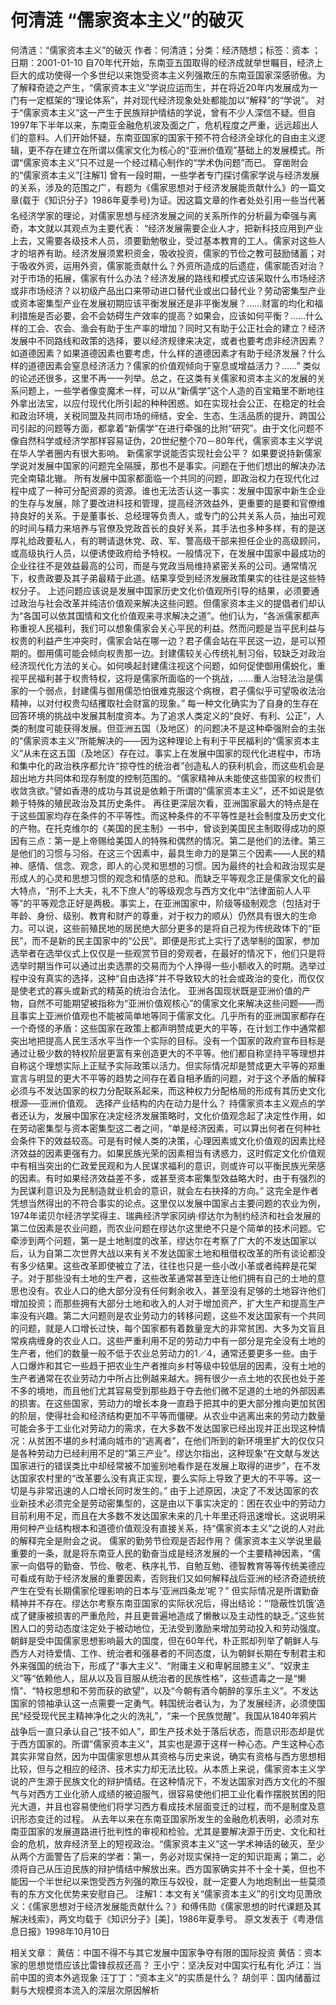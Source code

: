# 何清涟  “儒家资本主义”的破灭

何清涟：“儒家资本主义”的破灭
作者：何清涟；分类：经济随想；标签：资本 ；日期：2001-01-10
自70年代开始，东南亚五国取得的经济成就举世瞩目，经济上巨大的成功使得一个多世纪以来饱受资本主义列强欺压的东南亚国家深感骄傲。为了解释奇迹之产生，“儒家资本主义”学说应运而生，并在将近20年内发展成为一门有一定框架的“理论体系”，并对现代经济现象处处都能加以“解释”的“学说”。
对于“儒家资本主义”这一产生于民族辩护情结的学说，曾有不少人深信不疑。但自1997年下半年以来，东南亚金融危机波及面之广，危机程度之严重，远远超出人们的意料。人们开始怀疑，东南亚国家的国家干预不符合经济全球化的自由主义逻辑，更不存在建立在所谓以儒家文化为核心的“亚洲价值观”基础上的发展模式。所谓“儒家资本主义”只不过是一个经过精心制作的“学术伪问题”而已。
穿凿附会的“儒家资本主义”[注解1]
曾有一段时期，一些学者专门探讨儒家学说与经济发展的关系，涉及的范围之广，有题为《儒家思想对于经济发展能贡献什么》的一篇文章(载于《知识分子》1986年夏季号)为证。因这篇文章的作者处处引用一些当代著名经济学家的理论，对儒家思想与经济发展之间的关系所作的分析最为牵强与离奇，本文就以其观点为主要代表：
“经济发展需要企业人才，把新科技应用到产业上去，又需要各级技术人员，须要勤勉敬业，受过基本教育的工人。儒家对这些人才的培养有助。经济发展须累积资金，吸收投资，儒家的节俭之教可鼓励储蓄；对于吸收外资，运用外资，儒家能贡献什么？外资所造成的后遗症，儒家能否对治？对于市场的拓展，儒家有什么办法？经济发展的路线和模式应该采取什么市场经济或非市场经济？以初级产品出口来带动进口替代业或出口替代业？劳动密集型产业或资本密集型产业在发展初期应该平衡发展还是非平衡发展？……财富的均化和福利措施是否必要，会不会妨碍生产效率的提高？如果会，应该如何平衡？……什么样的工会、农会、渔会有助于生产率的增加？同时又有助于公正社会的建立？经济发展中不同路线和政策的选择，要以经济规律来决定，或者也要考虑非经济因素？如道德因素？如果道德因素也要考虑，什么样的道德因素才有助于经济发展？什么样的道德因素会窒息经济活力？儒家的价值观倾向于窒息或增益活力？……”
类似的论述还很多，这里不再一一列举。总之，在这类有关儒家和资本主义的发展的关系问题上，一些学者像变魔术一样，可以从“新儒学”这个人造的百宝箱里不断地往外拿出法宝，以应付现代化所引起的种种困惑。如在实现社会公正、在稳定的社会和政治环境，关税同盟及共同市场的缔结，安全、生态、生活品质的提升、跨国公司引起的问题等方面，都拿着“新儒学”在进行牵强的比附“研究”。由于文化问题不像自然科学或经济学那样容易证伪，20世纪整个70－80年代，儒家资本主义学说在华人学者圈内有很大影响。
新儒家学说能否实现社会公平？
如果要说持新儒家学说对发展中国家的问题完全隔膜，那也不是事实。问题在于他们想出的解决办法完全南辕北辙。
所有发展中国家都面临一个共同的问题，即政治权力在现代化过程中成了一种可分配资源的资源。谁也无法否认这一事实：发展中国家中新生企业的生存与发展，除了要改进科技和管理，提高经济效益外，更重要的是要和官僚维持良好的关系。于是董事长、总经理等负责人，或专门的公共关系人员，抽出可观的时间与精力来培养与官僚及党政首长的良好关系，其手法也多种多样，有的是送厚礼给政要私人，有的聘请退休党、政、军、警高级干部来担任企业的高级顾问，或高级执行人员，以便诱使政府给予特权。一般情况下，在发展中国家中最成功的企业往往不是效益最高的公司，而是与党政当局维持紧密关系的公司。通常情况下，权贵政要及其子弟最精于此道。结果享受到经济发展政策果实的往往是这些特权分子。
上述问题应该说是发展中国家历史文化价值观所引导的结果，必须要通过政治与社会改革并纯洁价值观来解决这些问题。但儒家资本主义的提倡者们却认为“各国可以依其国情和文化价值观来寻求解决之道”。他们认为，“各派儒家都声称重视人民福利，我们可以想象儒家会关心平民的利益。然而问题是当平民利益与权贵的利益产生冲突时，儒家会站在哪一边？君子儒会站在平民这一边，是可以预期的。御用儒可能会倾向权贵那一边。封建儒较关心传统礼制习俗，较缺乏对政治经济现代化方法的关心。如何唤起封建儒注视这个问题，如何促使御用儒蜕化，重视平民福利甚于权贵特权，这将是儒家所面临的一个挑战，……重人治轻法治是儒家的一个弱点，封建儒与御用儒恐怕很难克服这个病根，君子儒似乎可望吸收法治精神，以对付权贵勾结攫取社会财富的现象。”
每一种文化确实为了自身的生存在回答环境的挑战中发展其制度资本。为了追求人类定义的“良好、有利、公正”，人类的制度可能获得发展。但亚洲五国（及地区）的问题决不是这种牵强附会的主张的“儒家资本主义”所能解决的——因为这种理论上有利于平民福利的“儒家资本主义”从未在这五国（及地区）存在过。事实上在发展中国家的现代化进程中，市场和集中化的政治秩序都允许“掠夺性的统治者”创造私人的获利机会，而这些机会是超出地方共同体和现存制度的控制范围的。“儒家精神从未能使这些国家的权贵们收敛贪欲。”譬如香港的成功与其说是依赖于所谓的“儒家资本主义”，还不如说是依赖于特殊的殖民政治及其历史条件。
再往更深层次看，亚洲国家最大的特点是在于这些国家均存在条件的不平等性。而这种条件的不平等性是社会制度及历史文化的产物。在托克维尔的《美国的民主制》一书中，曾谈到美国民主制取得成功的原因有三点：第一是上帝赐给美国人的特殊和偶然的情况。第二是他们的法律。第三是他们的习惯与习俗。在这三个因素中，最具生命力的是第三个因素——人民的精神、感情、信念、观念，即人的心灵和思想的习惯。因为最终的社会和政治现实是形成人的心灵和思想习惯的观念和情感的总和。而缺乏平等观念正是儒家文化的最大特点，“刑不上大夫，礼不下庶人”的等级观念与西方文化中“法律面前人人平等”的平等观念正好是两极。事实上，在亚洲国家中，阶级等级制观念（包括对于年龄、身份、级别、教育和财产的尊重，对于权力的顺从）仍然具有很大的生命力。可以说，这些前殖民地的居民绝大部分更多的是将自己视为传统政体下的“臣民”，而不是新的民主国家中的“公民”。即便是形式上实行了选举制的国家，参加选举者在选举仪式上仅仅是一些观赏节目的旁观者，在最好的情况下，他们只是将选举时期当作可以通过出卖选票的交易而为个人挣得一些小额收入的时期。选举过程中没有真实的选择，这种“自由选择”并不导致较大的社会或政治的变化，而仅仅是使老式的寡头或新式的精英的统治合法化。
亚洲各国现状既是亚洲价值的产物，自然不可能期望被指称为“亚洲价值观核心”的儒家文化来解决这些问题——而且事实上亚洲价值观也不能被简单地等同于儒家文化。几乎所有的亚洲国家都存在一个奇怪的矛盾：这些国家在政策上都声明赞成更大的平等，在计划工作中通常都突出地把提高人民生活水平当作一个实际的目标。没有一个国家的政府宣布目标是通过让极少数的特权阶层更富有来创造更大的不平等。他们都自称坚持平等理想并自称这个理想实际上正赋予实际政策以活力。但实际情况却是赞成更大平等的郑重宣言与明显的更大不平等的趋势之间存在着自相矛盾的问题，对于这个矛盾的解释必须与不发达国家的权力分配联系起来，而这种权力分配格局的形成有其历史文化根源──亚洲价值观。
选择产业结构的内在动力是什么？
持儒家资本主义观点的学者还认为，发展中国家在决定经济发展策略时，文化价值观念起了决定性作用，如在劳动密集型与资本密集型这二者之间，“单是经济因素，可以算出何者在何种社会条件下的效益较高。可是有时候人类的决策，心理因素或文化价值观的因素比经济效益的因素更强有力。如果民族光荣的因素相当有诱惑力，这时假定文化价值观中有相当突出的仁政爱民观和为人民谋求福利的意识，则或许可以平衡民族光荣感的因素。有时如果经济效益差不多，或甚至资本密集型效益略大时，由于有强烈的为民谋利意识及为民制造就业机会的意识，就会左右抉择的方向。”
这完全是作者凭想当然得出的不符合事实的论点。这里仅以发展中国家占主要问题的农业为例，1974年诺贝尔经济学奖得主、瑞典经济学家冈纳·缪达尔为制约经济和社会发展的第二位因素是农业问题，而农业问题在缪达尔这里绝不只是个简单的技术问题。它牵涉到两个问题，第一是土地制度的改革，缪达尔在考察了广大的不发达国家以后，认为自第二次世界大战以来有关不发达国家土地和租借权改革的所有谈论都没有多少结果。这些改革即使被立了法，往往也只是一些小改小革或者纯粹是花架子。对于那些没有土地的生产者，这些改革通常甚至连让他们拥有自己的土地的意思也没有。农业人口的绝大部分没有任何剩余收入，甚至没有足够的土地容许他们增加投资；而那些拥有大部分土地和收入的人对于增加资产，扩大生产和提高生产率没有兴趣。第二大问题则是农业劳动力的转移问题，这些不发达国家有一个共同的问题，就是人口增长过快，每个国家都有着数量宠大的非常贫困、大多为文盲且常疾病缠身的农业人口。这些严重利用不足的劳动力中有一部分是完全没有土地的生产者，他们的数量一般不低于农业总劳动力的1／4，通常还要更多一些。由于人口爆炸和其它一些趋于把农业生产者推向乡村等级中较低层的因素，没有土地的生产者通常在农业劳动力中所占比例越来越大。拥有很少一点土地的农民也处于差不多的境地，而且他们尤其容易受到那些趋于夺去他们微不足道的土地的外部因素的损害。在这些国家，劳动力的增长本身一直趋于把其中的更大部分推向更加贫困的阶层，使得社会和经济结构更加不平等而僵硬。从农业中逃离出来的劳动力数量可能会多于工业化对劳动力的需求，在大多数不发达国家已经出现并正出现这种情况：从贫困不堪的乡村涌向城市的“逃离者”，在他们所到的新环境里扩大的仅仅只是各种劳动力已经利用不足的“第三产业”。缪达尔指出，这种现象“在文献与发达国家进行的错误类比中却经常被不加鉴别地看作是在发展上取得的进步”，在不发达国家农村里的“改革要么没有真正实现，要么实际上导致了更大的不平等。这一切是与非常迅速的人口增长同时发生的。”
由于上述原因，决定了不发达国家的农业新技术必须完全是劳动密集型的，这是由以下事实决定的：困在农业中的劳动力目前利用不足，而且在大多数不发达国家未来的几十年里还将迅速增长。这说明采用何种产业结构根本和道德价值观没有直接关系，持“儒家资本主义”之说的人对此的解释完全是附会之说。
儒家的勤劳节俭观是否起作用？
儒家资本主义学说里最重要的一条，就是将东南亚人民的勤奋当成是经济发展的一个主要精神因素，“儒家一向倡导的勤奋、节俭、敬老、秩序礼节、自勉互勉、德智教育等等传统美德应可看成有助于经济发展的重要因素，否则我们又如何解释战后亚洲的经济奇迹统统产生在受有长期儒家伦理影响的日本与‘亚洲四条龙’呢？”
但实际情况是所谓勤奋精神并不存在。缪达尔考察东南亚国家的实际状况后，得出结论：“‘隐蔽性饥饿’造成了健康被损害的严重危险，并且更普遍地造成了懒散以及主动性的缺乏。”这些贫困人口的劳动态度注定处于被动地位，无法受到激励来增加劳动投入和劳动强度。
朝鲜是受中国儒家思想影响最大的国度，但在60年代，朴正熙却列举了朝鲜人与西方人对待爱情、工作、统治者和强暴者的不同态度，认为朝鲜长期在专制君主和外来强国的统治下，形成了“事大主义”、“附庸主义和卑躬屈膝主义”、“奴隶主义”等“依赖他人，屈从以及盲目服从统治者的民族性格”，这些遗毒之一是“懒惰”、“特权思想和不劳而获的欲望”，以及“今朝有酒今朝醉的享乐主义”。不发达国家的领袖承认这一点需要一定勇气。韩国统治者认为，为了发展经济，必须使国民“经受现代民主精神净化之火的洗礼”，“来一个民族觉醒”。我国从1840年鸦片战争后一直只承认自己“技不如人”，即生产技术处于落后状态，而意识形态却是优于西方国家的。所谓“儒家资本主义”，其实也是源于这样一种心态。产生这种心态其实非常自然，因为中国儒家思想从其资格与历史来说，确实有资格与西方思想相比较，但与之相应的经济、技术实力却无法比较。从本质上来说，儒家资本主义学说的产生源于民族文化的辩护情结。在这种情况下，不发达国家对西方文化的不服气与对西方工业化骄人成绩的被迫服气，很容易使他们把工业化看作摆脱贫困的阳光大道，并且也容易使他们将学习西方看成技术层面变迁的过程，而不是制度及意识形态变迁的过程。
从去年以来在东南亚国家所发生的金融危机表明，必须对东南亚国家的发展道路进行批判性的审视和检验。尤其是要解决源于历史、文化和社会的危机，放弃经济至上的短视政治。“儒家资本主义”这一学术神话的破灭，至少从两个方面警告了后来的学者：第一，务必对现实保持一定的知识距离；第二，必须将自己从压迫民族的辩护情结中解放出来。西方国家确实并不十全十美，但也不能因一个半世纪以来饱受西方列强的欺压与奴役，就一定要人为地炮制出一些莫须有的东方文化优势来安慰自己。
注解1：本文有关“儒家资本主义”的引文均见萧欣义：《儒家思想对于经济发展能贡献什么？》和傅伟勋《儒家思想的时代课题及其解决线索》，两文均载于《知识分子》[美]，1986年夏季号。
原文发表于《粤港信息日报》1998年10月10日

相关文章：
黄佶：中国不得不与其它发展中国家争夺有限的国际投资
黄佶：资本家的思想觉悟应该比雷锋叔叔还高？
王小宁：坚决反对中国实行私有化
泸江：当前中国的资本外逃现象
汪丁丁：“资本主义”的实质是什么？
胡剑平：国内储蓄过剩与大规模资本流入的深层次原因解析